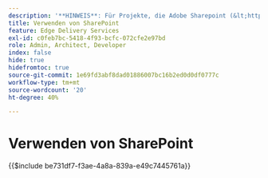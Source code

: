 ```yaml
---
description: '**HINWEIS**: Für Projekte, die Adobe Sharepoint (&lt;https://adobe.sharepoint.com&gt;) verwenden, bitte hier fortfahren.'
title: Verwenden von SharePoint
feature: Edge Delivery Services
exl-id: c0feb7bc-5418-4f93-bcfc-072cfe2e97bd
role: Admin, Architect, Developer
index: false
hide: true
hidefromtoc: true
source-git-commit: 1e69fd3abf8dad01886007bc16b2ed0d0df0777c
workflow-type: tm+mt
source-wordcount: '20'
ht-degree: 40%

---
```


# Verwenden von SharePoint

{{$include be731df7-f3ae-4a8a-839a-e49c7445761a}}

